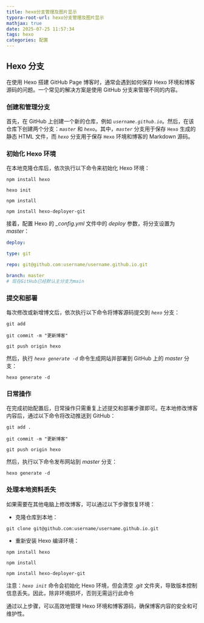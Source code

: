 ```yaml
---
title: hexo分支管理及图片显示
typora-root-url: hexo分支管理及图片显示
mathjax: true
date: 2025-07-25 11:57:34
tags: hexo
categories: 配置
---
```


## Hexo 分支

在使用 Hexo 搭建 GitHub Page 博客时，通常会遇到如何保存 Hexo 环境和博客源码的问题。一个常见的解决方案是使用 GitHub 分支来管理不同的内容。

### 创建和管理分支

首先，在 GitHub 上创建一个新的仓库，例如 *`username.github.io`*。然后，在该仓库下创建两个分支：*`master`* 和 *`hexo`*。其中，*`master`* 分支用于保存 `Hexo` 生成的静态 HTML 文件，而 *`hexo`* 分支用于保存 `Hexo` 环境和博客的 Markdown 源码。

### 初始化 Hexo 环境

在本地克隆仓库后，依次执行以下命令来初始化 Hexo 环境：

``` shell
npm install hexo

hexo init

npm install

npm install hexo-deployer-git
```

接着，配置 Hexo 的 *_config.yml* 文件中的 *deploy* 参数，将分支设置为 *master*：

```yaml
deploy:

type: git

repo: git@github.com:username/username.github.io.git

branch: master
# 现在GitHub已经默认主分支为main
```

### 提交和部署

每次修改或新增博文后，依次执行以下命令将博客源码提交到 *`hexo`* 分支：

```shell
git add

git commit -m "更新博客"

git push origin hexo
```

然后，执行 *`hexo generate -d`* 命令生成网站并部署到 GitHub 上的 *master* 分支：

```shell
hexo generate -d
```

### 日常操作

在完成初始配置后，日常操作只需重复上述提交和部署步骤即可。在本地修改博客内容后，通过以下命令将改动推送到 GitHub：

```shell
git add .

git commit -m "更新博客"

git push origin hexo
```

然后，执行以下命令发布网站到 *master* 分支：

```shell
hexo generate -d
```

### 处理本地资料丢失

如果需要在其他电脑上修改博客，可以通过以下步骤恢复环境：

- 克隆仓库到本地：

```shell
git clone git@github.com:username/username.github.io.git
```

- 重新安装 Hexo 编译环境：

```shell
npm install hexo

npm install

npm install hexo-deployer-git
```

注意：*`hexo init`* 命令会初始化 Hexo 环境，但会清空 *.git* 文件夹，导致版本控制信息丢失。因此，除非环境损坏，否则无需运行此命令

通过以上步骤，可以高效地管理 Hexo 环境和博客源码，确保博客内容的安全和可维护性。
